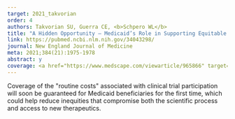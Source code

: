 ```yaml
---
target: 2021_takvorian
order: 4
authors: Takvorian SU, Guerra CE, <b>Schpero WL</b>
title: "A Hidden Opportunity — Medicaid’s Role in Supporting Equitable Access to Clinical Trials"
link: https://pubmed.ncbi.nlm.nih.gov/34043298/
journal: New England Journal of Medicine
meta: 2021;384(21):1975-1978
abstract: y
coverage: <a href="https://www.medscape.com/viewarticle/965866" target="_blank">Medscape</a>, <a href="https://news.weill.cornell.edu/news/2021/05/new-medicaid-mandate-opens-door-for-more-diverse-clinical-trial-participation" target="_blank">Weill Cornell</a>
---
```

Coverage of the "routine costs" associated with clinical trial participation will soon be guaranteed for Medicaid beneficiaries for the first time, which could help reduce inequities that compromise both the scientific process and access to new therapeutics.
